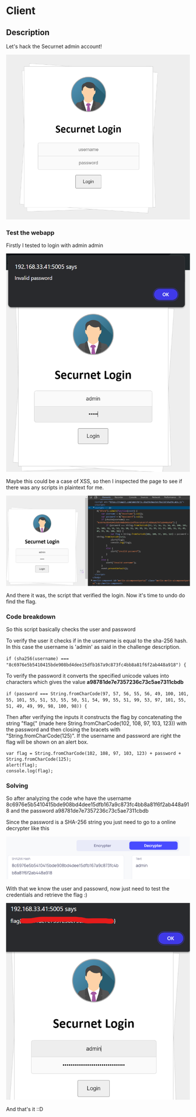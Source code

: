 <h1>Client</h1>

<h2>Description</h2>
Let's hack the Securnet admin account!

![index page](https://github.com/Leonardo-L04/securnet_writeups/blob/main/img/client/1.png)


<h3>Test the webapp</h3>
Firstly I tested to login with admin admin

![test1](https://github.com/Leonardo-L04/securnet_writeups/blob/main/img/client/2.png)

Maybe this could be a case of XSS, so then I inspected the page to see if there was any scripts in plaintext for me.

![script](https://github.com/Leonardo-L04/securnet_writeups/blob/main/img/client/3.png)

And there it was, the script that verified the login.
Now it's time to undo do find the flag.

<h3>Code breakdown</h3>

So this script basically checks the user and password

To verify the user it checks if in the username is equal to the sha-256 hash. In this case the username is 'admin' as said in the challenge description.

`
if (sha256(username) === "8c6976e5b5410415bde908bd4dee15dfb167a9c873fc4bb8a81f6f2ab448a918") {
`

To verify the password it converts the specified unicode values into characters which gives the value <strong>a98781de7e7357236c73c5ae7311cbdb</strong>

`
if (password === String.fromCharCode(97, 57, 56, 55, 56, 49, 100, 101, 55, 101, 55, 51, 53, 55, 50, 51, 54, 99, 55, 51, 99, 53, 97, 101, 55, 51, 49, 49, 99, 98, 100, 98)) {
`

Then after verifying the inputs it constructs the flag by concatenating the string "flag{" (made here String.fromCharCode(102, 108, 97, 103, 123)) with the password and then closing the bracets with "String.fromCharCode(125)". If the username and password are right the flag will be shown on an alert box.

```
var flag = String.fromCharCode(102, 108, 97, 103, 123) + password + String.fromCharCode(125);
alert(flag);
console.log(flag);
```


<h3>Solving</h3>

So after analyzing the code whe have the username 8c6976e5b5410415bde908bd4dee15dfb167a9c873fc4bb8a81f6f2ab448a918 and the password a98781de7e7357236c73c5ae7311cbdb

Since the password is a SHA-256 string you just need to go to a online decrypter like this


![decrypt](https://github.com/Leonardo-L04/securnet_writeups/blob/main/img/client/4.png)


With that we know the user and passowrd, now just need to test the credentials and retrieve the flag :)

![flag](https://github.com/Leonardo-L04/securnet_writeups/blob/main/img/client/5.png)

And that's it ::D
